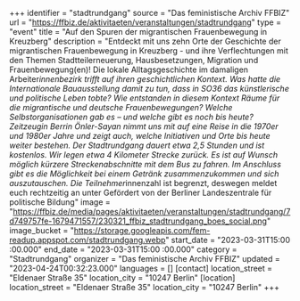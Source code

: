 +++
identifier = "stadtrundgang"
source = "Das feministische Archiv FFBIZ"
url = "https://ffbiz.de/aktivitaeten/veranstaltungen/stadtrundgang"
type = "event"
title = "Auf den Spuren der migrantischen Frauenbewegung in Kreuzberg"
description = "Entdeckt mit uns zehn Orte der Geschichte der migrantischen Frauenbewegung in Kreuzberg - und ihre Verflechtungen mit den Themen Stadtteilerneuerung, Hausbesetzungen, Migration und Frauenbewegung(en)! Die lokale Alltagsgeschichte im damaligen Arbeiter*innenbezirk trifft auf ihren geschichtlichen Kontext. Was hatte die Internationale Bauausstellung damit zu tun, dass in SO36 das künstlerische und politische Leben tobte? Wie entstanden in diesem Kontext Räume für die migrantische und deutsche Frauenbewegungen? Welche Selbstorganisationen gab es – und welche gibt es noch bis heute? Zeitzeugin Berrin Önler-Sayan nimmt uns mit auf eine Reise in die 1970er und 1980er Jahre und zeigt auch, welche Initiativen und Orte bis heute weiter bestehen.
Der Stadtrundgang dauert etwa 2,5 Stunden und ist kostenlos. Wir legen etwa 4 Kilometer Strecke zurück. Es ist auf Wunsch möglich kürzere Streckenabschnitte mit dem Bus zu fahren. Im Anschluss gibt es die Möglichkeit bei einem Getränk zusammenzukommen und sich auszutauschen.
Die Teilnehmer*innenzahl ist begrenzt, deswegen meldet euch rechtzeitig an unter 
Gefördert von der Berliner Landeszentrale für politische Bildung"
image = "https://ffbiz.de/media/pages/aktivitaeten/veranstaltungen/stadtrundgang/7d749757fe-1679471557/230321_ffbiz_stadtrundgang_boes_social.png"
image_bucket = "https://storage.googleapis.com/fem-readup.appspot.com/stadtrundgang.webp"
start_date = "2023-03-31T15:00 :00.000"
end_date = "2023-03-31T15:00 :00.000"
category = "Stadtrundgang"
organizer = "Das feministische Archiv FFBIZ"
updated = "2023-04-24T00:32:23.000"
languages = []
[contact]
location_street = "Eldenaer Straße 35"
location_city = "10247 Berlin"
[location]
location_street = "Eldenaer Straße 35"
location_city = "10247 Berlin"
+++